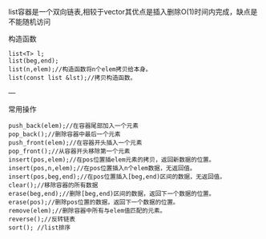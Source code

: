 list容器是一个双向链表,相较于vector其优点是插入删除O(1)时间内完成，缺点是不能随机访问

构造函数

    list<T> l; 
    list(beg,end); 
    list(n,elem);//构造函数将n个elem拷贝给本身。
    list(const list &lst);//拷贝构造函数。
— 

常用操作

    push_back(elem);//在容器尾部加入一个元素
    pop_back();//删除容器中最后一个元素
    push_front(elem);//在容器开头插入一个元素
    pop_front();//从容器开头移除第一个元素
    insert(pos,elem);//在pos位置插elem元素的拷贝，返回新数据的位置。
    insert(pos,n,elem);//在pos位置插入n个elem数据，无返回值。
    insert(pos,beg,end);//在pos位置插入[beg,end)区间的数据，无返回值。
    clear();//移除容器的所有数据
    erase(beg,end);//删除[beg,end)区间的数据，返回下一个数据的位置。
    erase(pos);//删除pos位置的数据，返回下一个数据的位置。
    remove(elem);//删除容器中所有与elem值匹配的元素。
    reverse();//反转链表 
    sort(); //list排序
